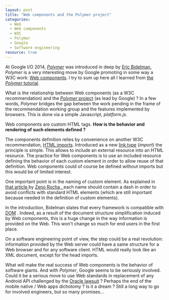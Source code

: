 ```yaml
---
layout: post
title: "Web components and the Polymer project"
categories: 
  - Web
  - Web components
  - W3C
  - Polymer
  - Google
  - Software engineering
resource: true
---
```


<p>
At 
<span itemprop="about" itemscope itemtype="http://schema.org/Event">
	<meta itemprop="startDate" content="2014-06-24" />
	<meta itemprop="endDate" content="2014-06-26" />
	<span itemprop="name">Google I/O 2014</span>, 
	<span itemprop="subEvent" itemtype="http://schema.org/Event">
		<em><a itemprop="url" href="http://www.youtube.com/watch?v=8OJ7ih8EE7s">Polymer</a></em>
		<meta itemprop="name" content="Polymer and Web Components change everything you know about Web development" />
		<meta itemprop="startDate" content="2014-06-25T01:00" />
		<meta itemprop="endDate" content="2014-06-25T01:45" />
	</span>
	was introduced in deep 
	by 
	<span itemprop="performer" itemscope itemtype="http://schema.org/Person" itemid="#bidelman">
		<link itemprop="sameAs" href="https://plus.google.com/+EricBidelman/posts"></link>
		<a itemprop="sameAs" href="https://twitter.com/ebidel">
			<span itemprop="name"> 
				<span itemprop="givenName">Eric</span>
				<span itemprop="familyName">Bidelman</span>.
			</span>
		</a>
	</span>	 
	<span itemprop="organizer" itemscope itemtype="http://schema.org/Organization" itemid="#goog">
		<meta itemprop="legalName" content="Google inc." />
		<link itemprop="sameAs" href="http://www.google.com"></link>
		<link itemprop="sameAs" href="http://en.wikipedia.org/wiki/Google"></link>
	</span>
</span>
<span itemprop="about" itemscope itemtype="http://schema.org/Code">
	<em>Polymer</em>
	<meta itemprop="url" content="https://www.polymer-project.org/">
	<meta itemprop="codeRepository" content="https://github.com/Polymer/">
	is a very interesting move by 
	<link itemprop="sameAs" href="#goog">Google</link>
</span> 
promoting in some way a W3C work: 
<span itemprop="about" itemscope itemtype="http://schema.org/TechArticle">
	<a itemprop="url" href="http://www.w3.org/TR/custom-elements/">Web components</a>.
	<link itemprop="sameAs" href="http://en.wikipedia.org/wiki/Web_Components" />
	<span itemprop="publisher" itemscope itemtype="http://schema.org/Organization">
		<meta itemprop="legalName" content="World Wide Web Consortium" />
		<link itemprop="sameAs" href="http://www.w3.org/"></link>
		<link itemprop="sameAs" href="http://en.wikipedia.org/wiki/World_Wide_Web_Consortium"></link>
	</span>
</span>
I try to sum up here all I learned from <a href="https://www.polymer-project.org/docs/start/tutorial/intro.html">the <em>Polymer</em> tutorial</a>.
</p>
<p>
What is the relationship between Web components (as a W3C recommendation) and the <a href="http://polymer-project.org/"><em>Polymer</em> project</a> (as lead by Google) ? In a few words, <em>Polymer</em> bridges the gap between the work pending in the frame of the recommendation working group and the features implemented by browsers. This is done via a simple Javascript, <em>platform.js</em>.
</p>
<p>
Web components are custom HTML tags. <b>How is the behavior and rendering of such elements defined ?</b>
</p>
<p>
The components definition relies by convenience on another W3C recommendation, 
<span itemprop="citation" itemscope itemtype="http://schema.org/TechArticle">
	<a itemprop="url" href="http://www.w3.org/TR/html-imports/">HTML imports</a>.
	<span itemprop="publisher" itemscope itemtype="http://schema.org/Organization">
		<meta itemprop="legalName" content="World Wide Web Consortium" />
		<link itemprop="sameAs" href="http://www.w3.org/"></link>
		<link itemprop="sameAs" href="http://en.wikipedia.org/wiki/World_Wide_Web_Consortium"></link>
	</span>
</span>
Introduced as a new <span itemprop="citation" itemscope itemtype="http://schema.org/TechArticle">
	<a itemprop="url" href="http://www.w3.org/TR/html5/links.html#linkTypes">link type</a>
	<span itemprop="publisher" itemscope itemtype="http://schema.org/Organization">
		<meta itemprop="legalName" content="World Wide Web Consortium" />
		<link itemprop="sameAs" href="http://www.w3.org/"></link>
		<link itemprop="sameAs" href="http://en.wikipedia.org/wiki/World_Wide_Web_Consortium"></link>
	</span>
</span> (<em>import</em>) the principle is simple. This allows to include an external resource into an HTML resource. The practice for Web components is to use an included resource defining the behavior of each custom element in order to allow reuse of that definition. Web components could of course be defined without imports but this would be of limited interest.
</p>
<p>
One important point is in the naming of custom element. As explained in 
<span itemprop="citation" itemscope itemtype="http://schema.org/Article">
			<a itemprop="sameAs" href="http://webcomponents.org/articles/how-should-i-name-my-element/">
			    that article
				<em><meta itemprop="name" content="How should I name my element?" /></em>
			</a>
			by 
			<span itemprop="author" itemscope itemtype="http://schema.org/Person">
				<a itemprop="sameAs" href="https://twitter.com/zenorocha">
						<span itemprop="name">
						<span itemprop="givenName">Zeno</span> 
						<span itemprop="familyName">Rocha</span>
					</span>,
			  	</a>
			  	<link itemprop="sameAs" href="https://github.com/zenorocha"></link>
			  	<span itemprop="memberOf" itemscope itemtype="http://schema.org/Organization" itemid="#goog">
					<meta itemprop="legalName" content="Liferay, Inc." />
					<link itemprop="sameAs" href="http://www.liferay.com/"></link>
				</span>
				<span itemprop="memberOf" itemscope itemtype="http://schema.org/Organization" itemid="#goog">
					<meta itemprop="legalName" content=" Google Developer Experts program" />
					<link itemprop="sameAs" href="https://developers.google.com/experts/"></link>
				</span>
			</span>
		</span> each name should contain a dash in order to avoid conflicts with standard HTML elements (which are still important because needed in the definition of custom elements).
</p>
<p>
In the introduction, <link itemprop="sameAs" href="#bidelman">Bidelman</link> states that every framework is compatible with 
<span itemprop="citation" itemscope itemtype="http://schema.org/TechArticle">
	<a itemprop="url" href="http://www.w3.org/DOM/#what">DOM</a>
	<link itemprop="sameAs" href="http://en.wikipedia.org/wiki/Document_Object_Model#cite_note-Introduction-1" />.
	<span itemprop="publisher" itemscope itemtype="http://schema.org/Organization">
		<meta itemprop="legalName" content="World Wide Web Consortium" />
		<link itemprop="sameAs" href="http://www.w3.org/"></link>
		<link itemprop="sameAs" href="http://en.wikipedia.org/wiki/World_Wide_Web_Consortium"></link>
	</span>
</span>
Indeed, as a result of the document structure simplification induced by Web components, this is a huge change in the way information is provided on the Web. This won't change so much for end users in the first place.
</p>
<p>
On a software engineering point of view, the step could be a real revolution: information provided by the Web server could have a same structure for a Web browser and for any software client. HTML would really look like an XML document, except for the head imports.
</p>
<p>
What will make the real success of Web components is the behavior of software giants. And with <em>Polymer</em>, Google seems to be seriously involved. Could it be a serious move to use Web standards in replacement of any Android API challenged by the <a href="http://www.google.fr/url?sa=t&rct=j&q=&esrc=s&source=web&cd=1&cad=rja&uact=8&ved=0CCEQFjAA&url=http%3A%2F%2Fen.wikipedia.org%2Fwiki%2FOracle_v._Google&ei=GoNPVJr-KIfeaM69gsgJ&usg=AFQjCNGcs0490Akq-aklYP09IHZlns9imA&bvm=bv.77880786,d.d2s">Oracle lawsuit</a> ? Perhaps the end of the mobile native / Web apps dichotomy ? Is it a dream ? Still a long way to go for involved engineers, but so many promises...
</p>